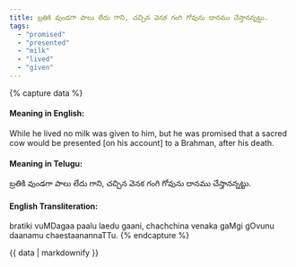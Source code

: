 ```yaml
---
title: బ్రతికి వుండగా పాలు లేదు గాని, చచ్చిన వెనక గంగి గోవును దానము చేస్తానన్నట్టు.
tags:
  - "promised"
  - "presented"
  - "milk"
  - "lived"
  - "given"
---
```


{% capture data %}
#### Meaning in English:
While he lived no milk was given to him, but he was promised that a sacred cow would be presented [on his account] to a Brahman, after his death.

#### Meaning in Telugu:
బ్రతికి వుండగా పాలు లేదు గాని, చచ్చిన వెనక గంగి గోవును దానము చేస్తానన్నట్టు.

#### English Transliteration:
bratiki vuMDagaa paalu laedu gaani, chachchina venaka gaMgi gOvunu daanamu chaestaanannaTTu.
{% endcapture %}

{{ data | markdownify }}

